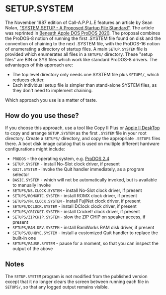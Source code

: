 # SETUP.SYSTEM

The November 1987 edition of Call-A.P.P.L.E features an article by Sean Nolan, ["SYSTEM.SETUP - A Proposed Startup File Standard"](https://www.callapple.org/magazines-4/call-a-p-p-l-e/setup-system-a-proposed-startup-file-standard/). The article was reprinted in [Beneath Apple DOS ProDOS 2020](https://archive.org/details/beneath-apple-dos-prodos-2020). The proposal combines the ProDOS-8 notion of running the first .SYSTEM file found on disk and the convention of chaining to the next .SYSTEM file, with the ProDOS-16 notion of enumerating a directory of startup files. A main `SETUP.SYSTEM` file is provided which enumerates all files in a `SETUPS/` directory. These "setup files" are BIN or SYS files which work like standard ProDOS-8 drivers. The advantages of this approach are:

* The top level directory only needs one SYSTEM file plus `SETUPS/`, which reduces clutter.
* Each individual setup file is simpler than stand-alone SYSTEM files, as they don't need to implement chaining.

Which approach you use is a matter of taste.

## How do you use these?

If you choose this approach, use a tool like Copy II Plus or [Apple II DeskTop](https://github.com/a2stuff/a2d) to copy and arrange `SETUP.SYSTEM` as the first `.SYSTEM` file in your root directory. Create a `SETUPS/` directory, and copy the appropriate `.SETUPS` files there. A boot disk image catalog that is used on multiple different hardware configurations might include:

* `PRODOS` - the operating system, e.g. [ProDOS 2.4](https://prodos8.com/)
* `SETUP.SYSTEM` - install No-Slot clock driver, if present
* `QUIT.SYSTEM` - invoke the Quit handler immediately, as a program selector
* `BASIC.SYSTEM` - which will not be automatically invoked, but is available to manually invoke
* `SETUPS/NS.CLOCK.SYSTEM` - install No-Slot clock driver, if present
* `SETUPS/ROMXRTC.SYSTEM` - install ROMX clock driver, if present
* `SETUPS/FN.CLOCK.SYSTEM` - install FujiNet clock driver, if present
* `SETUPS/DCLOCK.SYSTEM` - install DClock clock driver, if present
* `SETUPS/CRICKET.SYSTEM` - install Cricket! clock driver, if present
* `SETUPS/ZIPCHIP.SYSTEM` - slow the ZIP CHIP on speaker access, if present
* `SETUPS/RAM.DRV.SYSTEM` - install RamWorks RAM disk driver, if present
* `SETUPS/BUHBYE.SYSTEM` - install a customized Quit handler to replace the built-in one
* `SETUPS/PAUSE.SYSTEM` - pause for a moment, so that you can inspect the output of the above

## Notes

The `SETUP.SYSTEM` program is not modified from the published version except that it no longer clears the screen between running each file in `SETUPS/`, so that any logged output remains visible.
